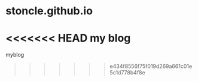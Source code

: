 # stoncle.github.io
<<<<<<< HEAD
my blog
=======
myblog
>>>>>>> e434f8556f75f019d269a661c01e5c1d778b4f8e
